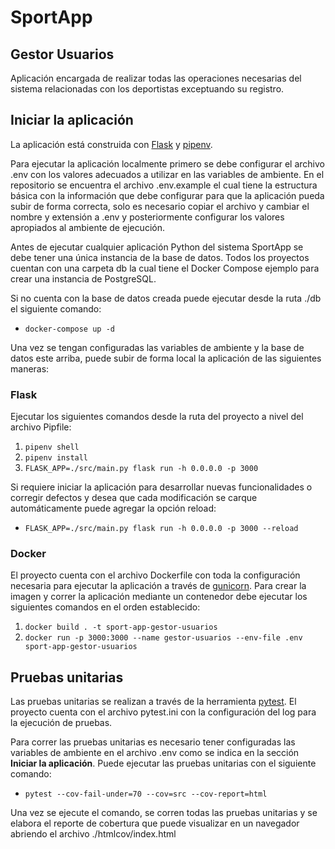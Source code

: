 # SportApp

## Gestor Usuarios

Aplicación encargada de realizar todas las operaciones necesarias del sistema relacionadas con los deportistas exceptuando su registro.

## Iniciar la aplicación

La aplicación está construida con [Flask](https://flask.palletsprojects.com/en/3.0.x/) y [pipenv](https://pipenv-es.readthedocs.io/es/latest/).

Para ejecutar la aplicación localmente primero se debe configurar el archivo .env con los valores adecuados a utilizar en las variables de ambiente. En el repositorio se encuentra el archivo .env.example el cual tiene la estructura básica con la información que debe configurar para que la aplicación pueda subir de forma correcta, solo es necesario copiar el archivo y cambiar el nombre y extensión a .env y posteriormente configurar los valores apropiados al ambiente de ejecución.

Antes de ejecutar cualquier aplicación Python del sistema SportApp se debe tener una única instancia de la base de datos. Todos los proyectos cuentan con una carpeta db la cual tiene el Docker Compose ejemplo para crear una instancia de PostgreSQL.

Si no cuenta con la base de datos creada puede ejecutar desde la ruta ./db el siguiente comando:

- `docker-compose up -d`

Una vez se tengan configuradas las variables de ambiente y la base de datos este arriba, puede subir de forma local la aplicación de las siguientes maneras:

### Flask

Ejecutar los siguientes comandos desde la ruta del proyecto a nivel del archivo Pipfile:

1. `pipenv shell`
2. `pipenv install`
3. `FLASK_APP=./src/main.py flask run -h 0.0.0.0 -p 3000`

Si requiere iniciar la aplicación para desarrollar nuevas funcionalidades o corregir defectos y desea que cada modificación se carque automáticamente puede agregar la opción reload:

- `FLASK_APP=./src/main.py flask run -h 0.0.0.0 -p 3000 --reload`

### Docker

El proyecto cuenta con el archivo Dockerfile con toda la configuración necesaria para ejecutar la aplicación a través de [gunicorn](https://flask.palletsprojects.com/en/3.0.x/deploying/gunicorn/). Para crear la imagen y correr la aplicación mediante un contenedor debe ejecutar los siguientes comandos en el orden establecido:

1. `docker build . -t sport-app-gestor-usuarios`
2. `docker run -p 3000:3000 --name gestor-usuarios --env-file .env sport-app-gestor-usuarios`

## Pruebas unitarias

Las pruebas unitarias se realizan a través de la herramienta [pytest](https://docs.pytest.org/en/8.0.x/). El proyecto cuenta con el archivo pytest.ini con la configuración del log para la ejecución de pruebas.

Para correr las pruebas unitarias es necesario tener configuradas las variables de ambiente en el archivo .env como se indica en la sección **Iniciar la aplicación**. Puede ejecutar las pruebas unitarias con el siguiente comando:

- `pytest --cov-fail-under=70 --cov=src --cov-report=html`

Una vez se ejecute el comando, se corren todas las pruebas unitarias y se elabora el reporte de cobertura que puede visualizar en un navegador abriendo el archivo ./htmlcov/index.html
